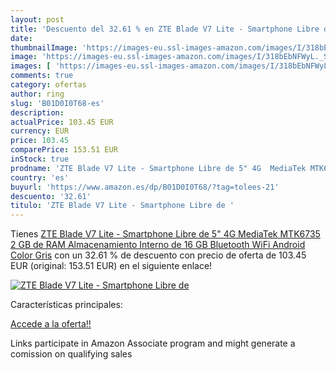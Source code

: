 ```yaml
---
layout: post
title: 'Descuento del 32.61 % en ZTE Blade V7 Lite - Smartphone Libre de '
date: 
thumbnailImage: 'https://images-eu.ssl-images-amazon.com/images/I/318bEbNFWyL._SL200_.jpg'
image: 'https://images-eu.ssl-images-amazon.com/images/I/318bEbNFWyL._SL200_.jpg'
images: [ 'https://images-eu.ssl-images-amazon.com/images/I/318bEbNFWyL._SL200_.jpg' ]
comments: true
category: ofertas
author: ring
slug: 'B01D0I0T68-es'
description:
actualPrice: 103.45 EUR
currency: EUR
price: 103.45
comparePrice: 153.51 EUR
inStock: true
prodname: 'ZTE Blade V7 Lite - Smartphone Libre de 5" 4G  MediaTek MTK6735  2 GB de RAM  Almacenamiento Interno de 16 GB  Bluetooth  WiFi  Android   Color Gris'
country: 'es'
buyurl: 'https://www.amazon.es/dp/B01D0I0T68/?tag=tolees-21'
descuento: '32.61'
titulo: 'ZTE Blade V7 Lite - Smartphone Libre de '
---
```


Tienes [ZTE Blade V7 Lite - Smartphone Libre de 5" 4G  MediaTek MTK6735  2 GB de RAM  Almacenamiento Interno de 16 GB  Bluetooth  WiFi  Android   Color Gris](https://www.amazon.es/dp/B01D0I0T68/?tag=tolees-21) con un 32.61 % de descuento con precio de oferta de 103.45 EUR (original: 153.51 EUR) en el siguiente enlace!

[![ZTE Blade V7 Lite - Smartphone Libre de ](https://images-eu.ssl-images-amazon.com/images/I/318bEbNFWyL._SL200_.jpg)](https://www.amazon.es/dp/B01D0I0T68/?tag=tolees-21)

Características principales:


[Accede a la oferta!!](https://www.amazon.es/dp/B01D0I0T68/?tag=tolees-21)

Links participate in Amazon Associate program and might generate a comission on qualifying sales


